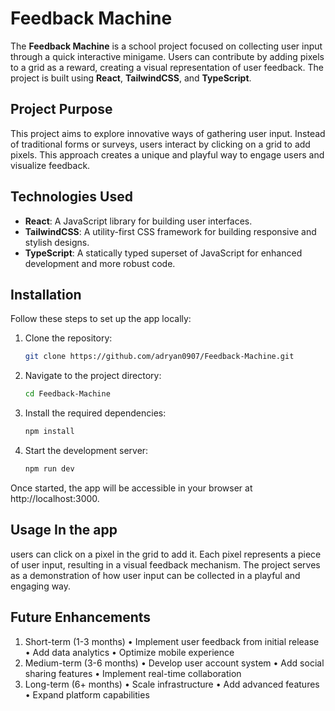 # Feedback Machine

The **Feedback Machine** is a school project focused on collecting user input through a quick interactive minigame. Users can contribute by adding pixels to a grid as a reward, creating a visual representation of user feedback. The project is built using **React**, **TailwindCSS**, and **TypeScript**.

## Project Purpose

This project aims to explore innovative ways of gathering user input. Instead of traditional forms or surveys, users interact by clicking on a grid to add pixels. This approach creates a unique and playful way to engage users and visualize feedback.

## Technologies Used

- **React**: A JavaScript library for building user interfaces.
- **TailwindCSS**: A utility-first CSS framework for building responsive and stylish designs.
- **TypeScript**: A statically typed superset of JavaScript for enhanced development and more robust code.

## Installation

Follow these steps to set up the app locally:

1. Clone the repository:
   ```bash
   git clone https://github.com/adryan0907/Feedback-Machine.git

2. Navigate to the project directory:
    ```bash
    cd Feedback-Machine

3. Install the required dependencies:
    ```bash
    npm install

4. Start the development server:
    ```bash
    npm run dev

Once started, the app will be accessible in your browser at http://localhost:3000.

## Usage In the app 
users can click on a pixel in the grid to add it. Each pixel represents a piece of user input, resulting in a visual feedback mechanism. The project serves as a demonstration of how user input can be collected in a playful and engaging way.

## Future Enhancements
1. Short-term (1-3 months)
 • Implement user feedback from initial release
 • Add data analytics
 • Optimize mobile experience
2. Medium-term (3-6 months)
 • Develop user account system
 • Add social sharing features
 • Implement real-time collaboration
3. Long-term (6+ months)
 • Scale infrastructure
 • Add advanced features
 • Expand platform capabilities
